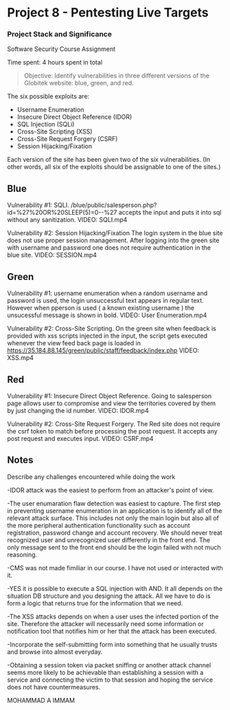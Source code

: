 # Project 8 - Pentesting Live Targets

### Project Stack and Significance
Software Security Course Assignment

Time spent: 4 hours spent in total

> Objective: Identify vulnerabilities in three different versions of the Globitek website: blue, green, and red.

The six possible exploits are:
* Username Enumeration
* Insecure Direct Object Reference (IDOR)
* SQL Injection (SQLi)
* Cross-Site Scripting (XSS)
* Cross-Site Request Forgery (CSRF)
* Session Hijacking/Fixation

Each version of the site has been given two of the six vulnerabilities. (In other words, all six of the exploits should be assignable to one of the sites.)

## Blue

Vulnerability #1: SQLI. /blue/public/salesperson.php?id=%27%20OR%20SLEEP(5)=0--%27 accepts the input and puts it into sql without any sanitization.
VIDEO: SQLI.mp4

Vulnerability #2: Session Hijacking/Fixation The login system in the blue site does not use proper session management. After logging into the green site with username and password one does not require authentication in the blue site.
VIDEO: SESSION.mp4

## Green

Vulnerability #1: username enumeration when a random username and password is used, the login unsuccessful text appears in regular text. However when pperson is used ( a known existing username ) the unsucessful message is shown in bold.
VIDEO: User Enumeration.mp4

Vulnerability #2:  Cross-Site Scripting. On the green site when feedback is provided with xss scripts injected in the input, the script gets executed whenever the view feed back page is loaded in https://35.184.88.145/green/public/staff/feedback/index.php
VIDEO: XSS.mp4

## Red

Vulnerability #1:  Insecure Direct Object Reference. Going to salesperson page allows user to compromise and view the territories covered by them by just changing the id number.
VIDEO: IDOR.mp4

Vulnerability #2: Cross-Site Request Forgery. The Red site does not require the csrf token to match before processing the post request. It accepts any post request and executes input.
VIDEO: CSRF.mp4

## Notes

Describe any challenges encountered while doing the work

-IDOR attack was the easiest to perform from an attacker's point of view.

-The user enumaration flaw detection was easiest to capture. The first step in preventing username enumeration in an application is to identify all of the relevant attack surface. This includes not only the main login but also all of the more peripheral authentication functionality such as account registration, password change and account recovery. We should never treat recognized user and unrecognized user differently in the front end. The only message sent to the front end should be the login failed with not much reasoning.

-CMS was not made fimiliar in our course. I have not used or interacted with it.

-YES it is possible to execute a SQL injection with AND. It all depends on the situation DB structure and you designing the attack. All we have to do is form a logic that returns true for the information that we need.

-The XSS attacks depends on when a user uses the infected portion of the site. Therefore the attacker will necessarily need some information or notification tool that notifies him or her that the attack has been executed.

-Incorporate the self-submitting form into something that he usually trusts and browse into almost everyday.

-Obtaining a session token via packet sniffing or another attack channel seems more likely to be achievable than establishing a session with a service and connecting the victim to that session and hoping the service does not have countermeasures.


MOHAMMAD A IMMAM



